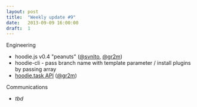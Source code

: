 ```yaml
---
layout: post
title:  "Weekly update #9"
date:   2013-09-09 16:00:00
draft:  1
---
```


Engineering

* hoodie.js v0.4 "peanuts" ([@svnlto](https://github.com/svnlto), [@gr2m](https://github.com/gr2m))
* hoodie-cli - pass branch name with template parameter / install plugins by passing array  
* [hoodie.task API](https://github.com/hoodiehq/hoodie.js/pull/137) ([@gr2m](https://github.com/gr2m))

Communications

* _tbd_
